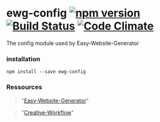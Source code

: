 # ewg-config [![npm version](https://badge.fury.io/js/ewg-config.svg)](https://badge.fury.io/js/ewg-config) [![Build Status](https://travis-ci.org/easy-website-generator/ewg-config.svg?branch=master)](https://travis-ci.org/easy-website-generator/ewg-config) [![Code Climate](https://codeclimate.com/github/easy-website-generator/ewg-config/badges/gpa.svg)](https://codeclimate.com/github/easy-website-generator/ewg-config)


The config module used by Easy-Website-Generator

### installation 
``npm install --save ewg-config``

### Ressources
> "[Easy-Website-Generator](https://github.com/easy-website-generator/)"

> "[Creative-Workflow](http://www.creative-workflow.berlin/company.html)"
